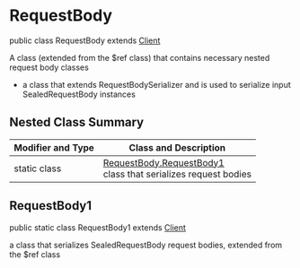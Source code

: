 # RequestBody

public class RequestBody extends [Client](../../components/requestbodies/Client.md)

A class (extended from the $ref class) that contains necessary nested request body classes
- a class that extends RequestBodySerializer and is used to serialize input SealedRequestBody instances

## Nested Class Summary
| Modifier and Type | Class and Description |
| ----------------- | --------------------- |
| static class | [RequestBody.RequestBody1](#requestbody1)<br> class that serializes request bodies |

## RequestBody1
public static class RequestBody1 extends [Client](../../components/requestbodies/Client.md#client1)<br>

a class that serializes SealedRequestBody request bodies, extended from the $ref class

